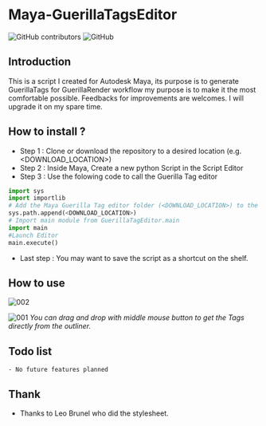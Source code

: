 # Maya-GuerillaTagsEditor
![GitHub contributors](https://img.shields.io/github/contributors-anon/DaBaptisteFraboul/Maya-GuerillaTagsEditor) ![GitHub](https://img.shields.io/github/license/DaBaptisteFraboul/Maya-GuerillaTagsEditor)
## Introduction 
This is a script I created for Autodesk Maya, its purpose is to generate GuerillaTags for GuerillaRender workflow
my purpose is to make it the most comfortable possible. Feedbacks for improvements are welcomes.
I will upgrade it on  my spare time.


## How to install ?
- Step 1 : Clone or download the repository to a desired location (e.g. <DOWNLOAD_LOCATION>) 
- Step 2 : Inside Maya, Create a new python Script in the Script Editor
- Step 3 : Use the folowing code to call the Guerilla Tag editor
```python 
import sys
import importlib
# Add the Maya Guerilla Tag editor folder (<DOWNLOAD_LOCATION>) to the Maya Python Interpreter
sys.path.append(<DOWNLOAD_LOCATION>)
# Import main module from GuerillaTagEditor.main
import main
#Launch Editor
main.execute()
```
- Last step : You may want to save the script as a shortcut on the shelf.
## How to use 

![002](https://github.com/DaBaptisteFraboul/Maya-GuerillaTagsEditor/assets/100163862/c3fab047-81a2-402e-82f1-0159e89a49db)

![001](https://github.com/DaBaptisteFraboul/Maya-GuerillaTagsEditor/assets/100163862/2dcc2ac8-45cc-4cb1-841f-7181bc9dcf58)
*You can drag and drop with middle mouse button to get the Tags directly from the outliner.*

## Todo list 
    - No future features planned

## Thank 

- Thanks to Leo Brunel who did the stylesheet.

